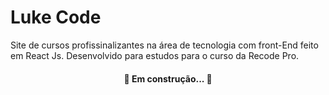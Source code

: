 # Luke Code



Site de cursos profissinalizantes na área de tecnologia com front-End feito em React Js.
Desenvolvido para estudos para o curso da Recode Pro.

<h4 align="center"> 
	🚧 Em construção...  🚧
</h4>


 

